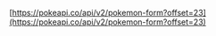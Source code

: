 [https://pokeapi.co/api/v2/pokemon-form?offset=23](https://pokeapi.co/api/v2/pokemon-form?offset=23)